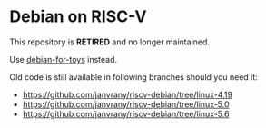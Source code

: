 # Debian on RISC-V

This repository is **RETIRED** and no longer maintained.

Use [debian-for-toys](1) instead.

Old code is still available in following branches should you need it:

 * https://github.com/janvrany/riscv-debian/tree/linux-4.19
 * https://github.com/janvrany/riscv-debian/tree/linux-5.0
 * https://github.com/janvrany/riscv-debian/tree/linux-5.6


[1]: https://github.com/janvrany/debian-for-toys
